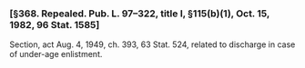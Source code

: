 ### [§368. Repealed. Pub. L. 97–322, title I, §115(b)(1), Oct. 15, 1982, 96 Stat. 1585] ###

Section, act Aug. 4, 1949, ch. 393, 63 Stat. 524, related to discharge in case of under-age enlistment.